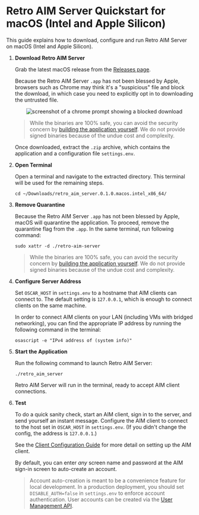 # Retro AIM Server Quickstart for macOS (Intel and Apple Silicon)

This guide explains how to download, configure and run Retro AIM Server on macOS (Intel and Apple Silicon).

1. **Download Retro AIM Server**

   Grab the latest macOS release from the [Releases page](https://github.com/mk6i/retro-aim-server/releases).

   Because the Retro AIM Server `.app` has not been blessed by Apple, browsers such as Chrome may think it's a
   "suspicious" file and block the download, in which case you need to explicitly opt in to downloading the untrusted
   file.

    <p align="center">
      <img alt="screenshot of a chrome prompt showing a blocked download" src="https://github.com/mk6i/retro-aim-server/assets/2894330/90af40bd-262d-4e0f-a769-06943c7acd18">
    </p>

   > While the binaries are 100% safe, you can avoid the security concern by [building the application yourself](./BUILD.md).
   We do not provide signed binaries because of the undue cost and complexity.

   Once downloaded, extract the `.zip` archive, which contains the application and a configuration file `settings.env`.

2. **Open Terminal**

   Open a terminal and navigate to the extracted directory. This terminal will be used for the remaining steps.

   ```shell
   cd ~/Downloads/retro_aim_server.0.1.0.macos.intel_x86_64/
   ```

3. **Remove Quarantine**

   Because the Retro AIM Server `.app` has not been blessed by Apple, macOS will quarantine the application. To proceed,
   remove the quarantine flag from the `.app`. In the same terminal, run following command:

   ```shell
   sudo xattr -d ./retro-aim-server
   ```

   > While the binaries are 100% safe, you can avoid the security concern by [building the application yourself](./BUILD.md).
   We do not provide signed binaries because of the undue cost and complexity.

4. **Configure Server Address**

   Set `OSCAR_HOST` in `settings.env` to a hostname that AIM clients can connect to. The default setting is `127.0.0.1`,
   which is enough to connect clients on the same machine.

   In order to connect AIM clients on your LAN (including VMs with bridged networking), you can find the appropriate IP
   address by running the following command in the terminal:

   ```shell
   osascript -e "IPv4 address of (system info)"
   ```

5. **Start the Application**

   Run the following command to launch Retro AIM Server:

   ```shell
   ./retro_aim_server
   ```

   Retro AIM Server will run in the terminal, ready to accept AIM client connections.

6. **Test**

   To do a quick sanity check, start an AIM client, sign in to the server, and send yourself an instant message.
   Configure the AIM client to connect to the host set in `OSCAR_HOST` in `settings.env`. (If you didn't change the
   config, the address is `127.0.0.1`.)

   See the [Client Configuration Guide](./CLIENT.md) for more detail on setting up the AIM client.

   By default, you can enter *any* screen name and password at the AIM sign-in screen to auto-create an account.

   > Account auto-creation is meant to be a convenience feature for local development. In a production deployment, you
   should set `DISABLE_AUTH=false` in `settings.env` to enforce account authentication. User accounts can be created via
   the [User Management API](../README.md#user-management).